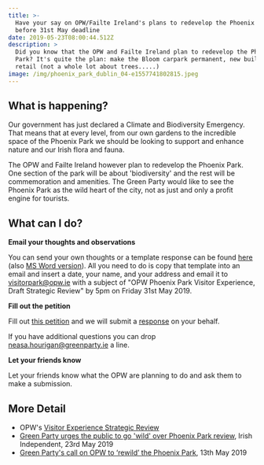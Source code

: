 ```yaml
---
title: >-
  Have your say on OPW/Failte Ireland's plans to redevelop the Phoenix Park
  before 31st May deadline
date: 2019-05-23T08:00:44.512Z
description: >
  Did you know that the OPW and Failte Ireland plan to redevelop the Phoenix
  Park? It's quite the plan: make the Bloom carpark permanent, new buildings and
  retail (not a whole lot about trees.....)
image: /img/phoenix_park_dublin_04-e1557741802815.jpeg
---
```

## What is happening?

Our government has just declared a Climate and Biodiversity Emergency. That means that at every level, from our own gardens to the incredible space of the Phoenix Park we should be looking to support and enhance nature and our Irish flora and fauna. 

The OPW and Failte Ireland however plan to redevelop the Phoenix Park. One section of the park will be about 'biodiversity' and the rest will be commemoration and amenities. The Green Party would like to see the Phoenix Park as the wild heart of the city, not as just and only a profit engine for tourists.

## What can I do?

**Email your thoughts and observations**

You can send your own thoughts or a template response can be found [here](/docs/TemplateResponsePhoenixPark.pdf) (also [MS Word version](/docs/TemplateResponsePhoenixPark.doc)). All you need to do is copy that template into an email and insert a date, your name, and your address and email it to [visitorpark@opw.ie](mailto:visitorpark@opw.ie?subject=OPW%20Phoenix%20Park%20Visitor%20Experience%2C%20Draft%20Strategic%20Review) with a subject of "OPW Phoenix Park Visitor Experience, Draft Strategic Review" by 5pm on Friday 31st May 2019.

**Fill out the petition**

Fill out [this petition](https://forms.gle/Nd9VPW1Kuj3sHo7i7) and we will submit a [response](/docs/TemplateResponsePhoenixPark.pdf) on your behalf. 

If you have additional questions you can drop [neasa.hourigan@greenparty.ie](neasa.hourigan@greenparty.ie) a line.

**Let your friends know**

Let your friends know what the OPW are planning to do and ask them to make a submission.

## More Detail

* OPW's [Visitor Experience Strategic Review](http://phoenixpark.ie/visitor-experience-strategic-review/)
* [Green Party urges the public to go 'wild' over Phoenix Park review](https://www.independent.ie/irish-news/green-party-urges-the-public-to-go-wild-over-phoenix-park-review-38109252.html), Irish Independent, 23rd May 2019
* [Green Party's call on OPW to ‘rewild’ the Phoenix Park](https://www.greenparty.ie/greens-call-on-opw-to-rewild-the-phoenix-park/), 13th May 2019
